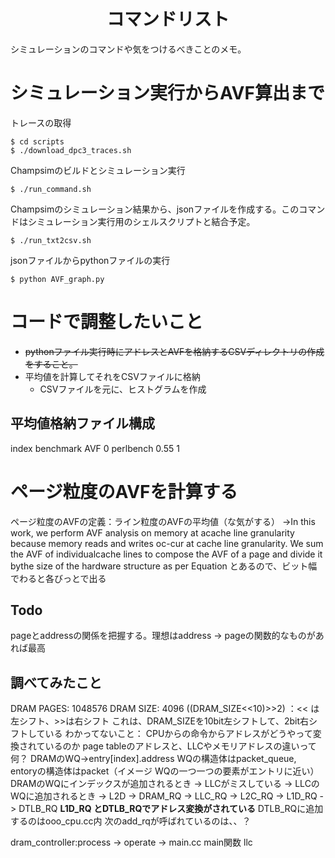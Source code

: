<p align="center">
  <h1 align="center"> コマンドリスト </h1>
  <p> シミュレーションのコマンドや気をつけるべきことのメモ。 
</p>

# シミュレーション実行からAVF算出まで
トレースの取得
```
$ cd scripts
$ ./download_dpc3_traces.sh
```

Champsimのビルドとシミュレーション実行
```
$ ./run_command.sh
```

Champsimのシミュレーション結果から、jsonファイルを作成する。このコマンドはシミュレーション実行用のシェルスクリプトと結合予定。
```
$ ./run_txt2csv.sh
```

jsonファイルからpythonファイルの実行
```
$ python AVF_graph.py
```

# コードで調整したいこと
- ~~pythonファイル実行時にアドレスとAVFを格納するCSVディレクトリの作成をすること。~~
- 平均値を計算してそれをCSVファイルに格納
  - CSVファイルを元に、ヒストグラムを作成

## 平均値格納ファイル構成
index benchmark AVF
0 perlbench 0.55
1

# ページ粒度のAVFを計算する
ページ粒度のAVFの定義：ライン粒度のAVFの平均値（な気がする）
→In this work, we perform AVF analysis on memory at acache line granularity because memory reads and writes oc-cur at cache line granularity. We sum the AVF of individualcache lines to compose the AVF of a page and divide it bythe size of the hardware structure as per Equation 
とあるので、ビット幅でわると各びっとで出る

## Todo
pageとaddressの関係を把握する。理想はaddress -> pageの関数的なものがあれば最高

## 調べてみたこと
DRAM PAGES: 1048576 DRAM SIZE: 4096
((DRAM_SIZE<<10)>>2) ：<< は左シフト、>>は右シフト
これは、DRAM_SIZEを10bit左シフトして、2bit右シフトしている
わかってないこと：
CPUからの命令からアドレスがどうやって変換されているのか
page tableのアドレスと、LLCやメモリアドレスの違いって何？
DRAMのWQ->entry[index].address
WQの構造体はpacket_queue, entoryの構造体はpacket（イメージ WQの一つ一つの要素がエントリに近い）
DRAMのWQにインデックスが追加されるとき -> LLCがミスしている -> LLCのWQに追加されるとき -> L2D -> 
DRAM_RQ -> LLC_RQ -> L2C_RQ -> L1D_RQ -> DTLB_RQ 
**L1D_RQ とDTLB_RQでアドレス変換がされている**
DTLB_RQに追加するのはooo_cpu.cc内
次のadd_rqが呼ばれているのは、、？

dram_controller:process -> operate -> main.cc main関数 
llc


